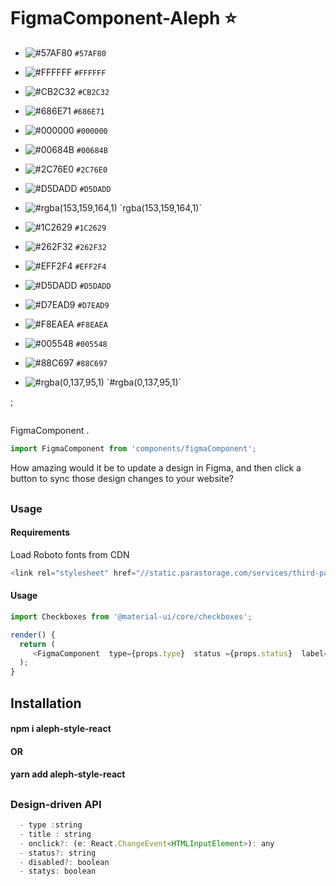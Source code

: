 # FigmaComponent-Aleph :star:


- ![#57AF80](https://placehold.it/15/57AF80/000000?text=+) `#57AF80`
- ![#FFFFFF](https://placehold.it/15/FFFFFF/000000?text=+) `#FFFFFF`

- ![#CB2C32](https://placehold.it/15/CB2C32/000000?text=+) `#CB2C32`
- ![#686E71](https://placehold.it/15/686E71/000000?text=+) `#686E71`
- ![#000000](https://placehold.it/15/000000/000000?text=+) `#000000`
- ![#00684B](https://placehold.it/15/00684B/000000?text=+) `#00684B`
- ![#2C76E0](https://placehold.it/15/2C76E0/000000?text=+) `#2C76E0`
- ![#D5DADD](https://placehold.it/15/D5DADD/000000?text=+) `#D5DADD`

- ![#rgba(153,159,164,1)](https://placehold.it/15/rgba(153,159,164,1)/000000?text=+) `rgba(153,159,164,1)`
- ![#1C2629](https://placehold.it/15/1C2629/000000?text=+) `#1C2629`
- ![#262F32](https://placehold.it/15/262F32/000000?text=+) `#262F32`
- ![#EFF2F4](https://placehold.it/15/EFF2F4/000000?text=+) `#EFF2F4`

- ![#D5DADD](https://placehold.it/15/D5DADD/000000?text=+) `#D5DADD`
- ![#D7EAD9](https://placehold.it/15/D7EAD9/000000?text=+) `#D7EAD9`

- ![#F8EAEA](https://placehold.it/15/F8EAEA/000000?text=+) `#F8EAEA`
- ![#005548](https://placehold.it/15/005548/000000?text=+) `#005548`

- ![#88C697](https://placehold.it/15/88C697/000000?text=+) `#88C697`
- ![#rgba(0,137,95,1)](https://placehold.it/15/rgba(0,137,95,1)/000000?text=+) `#rgba(0,137,95,1)`

;


##
FigmaComponent .

```js
import FigmaComponent from 'components/figmaComponent';

```

<!-- Brief summary of what the component is, and what it's for. -->
How amazing would it be to update a design in Figma, and then click a button to sync those design changes to your website?
<!-- STORY -->
## 

### Usage 

#### Requirements
Load Roboto fonts from CDN

```js
<link rel="stylesheet" href="//static.parastorage.com/services/third-party/fonts/Helvetica/Roboto.css">
```
#### Usage
```js
import Checkboxes from '@material-ui/core/checkboxes';

render() {
  return (
     <FigmaComponent  type={props.type}  status ={props.status}  label={props.label} onclick={props.onclick} />
  );
}
```


## Installation


#### npm i aleph-style-react
#### OR
#### yarn add aleph-style-react

## 


### Design-driven API



```js
  - type :string 
  - title : string
  - onclick?: (e: React.ChangeEvent<HTMLInputElement>): any
  - status?: string
  - disabled?: boolean
  - statys: boolean
```


